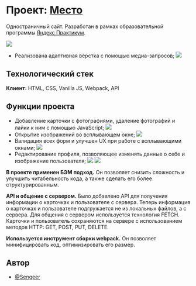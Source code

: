 
# Проект: [Место](https://sengeer.github.io/mesto/)

Одностраничный сайт. Разработан в рамках образовательной программы [Яндекс Практикум](https://practicum.yandex.ru/).

![](https://downloader.disk.yandex.ru/preview/7c8a9ff5a94d66ed8d50a8a8e1ac9d6d937af9383dbd3cea0c326c30a7a22bab/649b3315/OnU8PwdCPm5OqDvecoYFzLgiU64Eqnvy-NZmnm-0Ur8G9pF66yWEfHhBGbMmgjLTd_nqM1ubGPI80Wvb8Eqbog%3D%3D?uid=0&filename=2023-06-27_17-55-54.png&disposition=inline&hash=&limit=0&content_type=image%2Fpng&owner_uid=0&tknv=v2&size=2048x2048)
- Реализована адаптивная вёрстка с помощью медиа-запросов;
![](https://downloader.disk.yandex.ru/preview/6b1f8097a6457117bc7e46d52e8d7c2a916accc5e89b14dcf68aacc67a2dbb08/649b333f/9dgnaacrR-vww5XUER7YxINrb3gSau79u1HPl6PZfvG1IY1QXoxs7CrdFZMGLwgD-1uY5OyrzjaHVgmV3y0vxw%3D%3D?uid=0&filename=2023-06-27_17-56-57.png&disposition=inline&hash=&limit=0&content_type=image%2Fpng&owner_uid=0&tknv=v2&size=2048x2048)
## Технологический стек

**Клиент:** HTML, CSS, Vanilla JS, Webpack, API



## Функции проекта

- Добавление карточки с фотографиями, удаление фотографий и лайки к ним с помощью JavaScript;
![](https://downloader.disk.yandex.ru/preview/967bcf96c27390bdcb7c8a2cc16a26eb610b1a9a5aa985a9f3f12e9b6d1c741b/649b336b/NGtLSvittCd_UUsgyVcEFqdTK1bzFrv_U2iaXD3J3ik26Q5fB3oiC4kLWAEt9yaYutgTInkDsoJdCVVnp9AThw%3D%3D?uid=0&filename=2023-06-27_18-01-51.png&disposition=inline&hash=&limit=0&content_type=image%2Fpng&owner_uid=0&tknv=v2&size=2048x2048)
- Открытие изображений во всплывающем окне;
![](https://downloader.disk.yandex.ru/preview/d724150fbb96d17c6df545abee05aa0117a1f99c6c1bbcd7bb51ea91b0ab4c4a/649b3386/ZRRO5WKzGbJL2FgqqcZxuGB2I6cKe4SsqduZISeu0L_LAiLJpWDOAWZr_kRGm80LIcFVAoR9TGCBucHMEvyLEA%3D%3D?uid=0&filename=2023-06-27_17-58-33.png&disposition=inline&hash=&limit=0&content_type=image%2Fpng&owner_uid=0&tknv=v2&size=2048x2048)
- Валидация всех форм и улучшен UX при работе с всплывающими окнами;
![](https://downloader.disk.yandex.ru/preview/cfac15a1b0d7633d9fe8796d7e390ab85f76651951d07b03883a2f20ff5db6b6/649b33a9/PQraX3QDOShYIvWZwU9QQezzIxR33dVdoLul6odrH5HpfeExRwNTTVZWB3cf4YXjJCcugtMBeuYd6QY3INVh4A%3D%3D?uid=0&filename=Untitled.png&disposition=inline&hash=&limit=0&content_type=image%2Fpng&owner_uid=0&tknv=v2&size=2048x2048)
- Редактирование профиля, позволяющее изменять данные о себе и изображение пользователя;
![](https://downloader.disk.yandex.ru/preview/057d88b2c94d8ccfed4ae1de326d6bf1ff081f7855fceae0b37ac768c965d68e/649b3527/8aCclGoZ9ab5bmOilgqVosj7vyx4wwc9bPkDMQal8xOmGFaowk1S8wwp2bZgVezVJEpaKgQToPlFkRHmGYgidA%3D%3D?uid=0&filename=2023-06-27_18-10-27.png&disposition=inline&hash=&limit=0&content_type=image%2Fpng&owner_uid=0&tknv=v2&size=2048x2048)
![](https://downloader.disk.yandex.ru/preview/90b53f92dab1f40bcca8cd74d5497176edfbed398b1c69edc73fb86f50d3f709/649b353f/kRn-afO_jaNF9xsNO9_yGxUQU5sWa2AphSKxvlosiOL_uj_tbmirWgyc_m2FZbvLW2QqWSFuiVlnSgIxmkt2_Q%3D%3D?uid=0&filename=2023-06-27_18-13-22.png&disposition=inline&hash=&limit=0&content_type=image%2Fpng&owner_uid=0&tknv=v2&size=2048x2048)

**В проекте применен БЭМ подход.** Он позволяет снизить сложность и улучшить читабельность кода, а также сделать его более структурированным.

**API и общение с сервером.** Было добавлено API для получения информации о карточках и пользователе с сервера. Теперь информация о карточках и пользователе подгружается не из локальных файлов, а с сервера. Для общения с сервером используется технология FETCH. Карточки и пользователь сохраняются на сервере с использованием методов HTTP: GET, POST, PUT, DELETE.

**Используется инструмент сборки webpack.** Он позволяет минифицировать код, оптимизировать его размер.
## Автор

- [@Sengeer](https://vk.com/sergey.polenov/)

